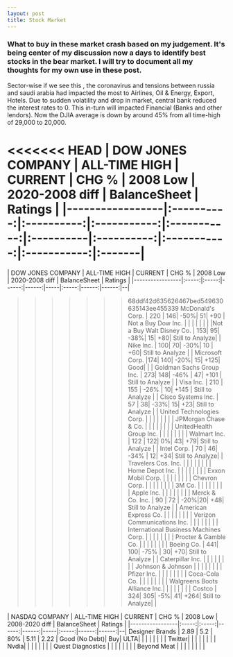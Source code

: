```yaml
---
layout: post
title: Stock Market
---
```


### What to buy in these market crash based on my judgement. It's being center of my discussion now a days to identify best stocks in the bear market. I will try to document all my thoughts for my own use in these post.


Sector-wise if we see this , the coronavirus and tensions between russia and saudi arabia had impacted the most to Airlines, Oil & Energy, Export, Hotels. Due to sudden volatility and drop in market, central bank reduced the interest rates to 0. This in-turn will impacted Financial (Banks and other lendors). Now the DJIA average is down by around 45% from all time-high of 29,000 to 20,000. 


<<<<<<< HEAD
| DOW JONES COMPANY         | ALL-TIME HIGH 	| CURRENT   | CHG  %  | 2008 Low      | 2020-2008 diff     | BalanceSheet    | Ratings   |
|-----------------|:----------:|:----------:|:-----------:|:-----------:|:----------|:----------:|:-----------:|:-----------:|:-------|
=======
| DOW JONES COMPANY         | ALL-TIME HIGH 	| CURRENT   | CHG %  | 2008 Low  | 2020-2008 diff    | BalanceSheet  | Ratings   |
|-----------------|:-----:|:-----:|------:|------:|-----|:-----:|------:|------:|--|
>>>>>>> 68ddf42d635626467bed549630635143ee455339
McDonald's Corp. | 220 | 146|  -50%| 51| +90 |  Not a Buy
Dow Inc. | | | | | | | |Not a Buy
Walt Disney Co. | 153| 95| -38%| 15| +80| Still to Analyze| |
Nike Inc.  | 100| 70| -30%| 10 | +60| Still to Analyze | |
Microsoft Corp.	 |174| 140| -20%| 15| +125| Good| | |
Goldman Sachs Group Inc. | 273| 148| -46% | 47| +101 | Still to Analyze | |
Visa Inc. | 210 | 155 | -26% | 10| +145 | Still to Analyze | |
Cisco Systems Inc. | 57 | 38| -33%| 15| +23| Still to Analyze | |
United Technologies Corp. | | | | | | | |
JPMorgan Chase & Co. | | | | | | | |
UnitedHealth Group Inc. | | | | | | | |
Walmart Inc. | 122 | 122| 0%| 43| +79| Still to Analyze | |
Intel Corp. | 70 | 46| -34% | 12| +34| Still to Analyze| |
Travelers Cos. Inc. | | | | | | | |
Home Depot Inc. | | | | | | | |
Exxon Mobil Corp. | | | | | | | |
Chevron Corp.	 | | | | | | | |
3M Co. | | | | | | | |
Apple Inc. | | | | | | | |
Merck & Co. Inc. | 90 | 72 | -20%|20| +48| Still to Analyze | |
American Express Co. | | | | | | | |
Verizon Communications Inc.	 | | | | | | | |
International Business Machines Corp. | | | | | | | |
Procter & Gamble Co. | | | | | | | |
Boeing Co. | 441| 100| -75% | 30| +70| Still to Analyze | |
Caterpillar Inc. | | | | | | | |
Johnson & Johnson | | | | | | | |
Pfizer Inc. | | | | | | | |
Coca-Cola Co. | | | | | | | |
Walgreens Boots Alliance Inc.| | | | | | | | 
Costco | 324| 305| -5%| 41| +264| Still to Analyze| | 

| NASDAQ COMPANY         | ALL-TIME HIGH	| CURRENT	| CHG % | 2008 Low | 2008-2020 diff | BalanceSheet | Ratings |
|-----------------|:-----:|:-----:|------:|------:|-----|:-----:|------:|------:|--|
Designer Brands | 2.89 | 5.2 | 80% | 5.11 | 2.22 | Good (No Debt)| Buy|
ULTA| | | | | | | | 
Twitter| | | | | | | | 
Nvdia| | | | | | | | 
Quest Diagnostics | | | | | | | | 
Beyond Meat | | | | | | | | 
